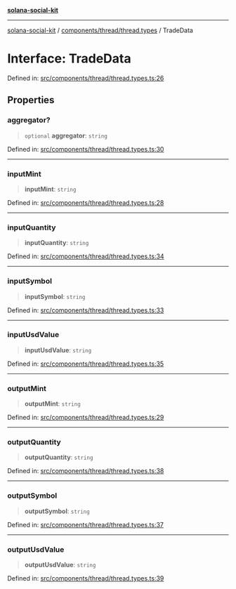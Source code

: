 [**solana-social-kit**](../../../../README.md)

***

[solana-social-kit](../../../../README.md) / [components/thread/thread.types](../README.md) / TradeData

# Interface: TradeData

Defined in: [src/components/thread/thread.types.ts:26](https://github.com/SendArcade/solana-social-starter/blob/98f94bb63d3814df24512365f6ae706d273e698f/src/components/thread/thread.types.ts#L26)

## Properties

### aggregator?

> `optional` **aggregator**: `string`

Defined in: [src/components/thread/thread.types.ts:30](https://github.com/SendArcade/solana-social-starter/blob/98f94bb63d3814df24512365f6ae706d273e698f/src/components/thread/thread.types.ts#L30)

***

### inputMint

> **inputMint**: `string`

Defined in: [src/components/thread/thread.types.ts:28](https://github.com/SendArcade/solana-social-starter/blob/98f94bb63d3814df24512365f6ae706d273e698f/src/components/thread/thread.types.ts#L28)

***

### inputQuantity

> **inputQuantity**: `string`

Defined in: [src/components/thread/thread.types.ts:34](https://github.com/SendArcade/solana-social-starter/blob/98f94bb63d3814df24512365f6ae706d273e698f/src/components/thread/thread.types.ts#L34)

***

### inputSymbol

> **inputSymbol**: `string`

Defined in: [src/components/thread/thread.types.ts:33](https://github.com/SendArcade/solana-social-starter/blob/98f94bb63d3814df24512365f6ae706d273e698f/src/components/thread/thread.types.ts#L33)

***

### inputUsdValue

> **inputUsdValue**: `string`

Defined in: [src/components/thread/thread.types.ts:35](https://github.com/SendArcade/solana-social-starter/blob/98f94bb63d3814df24512365f6ae706d273e698f/src/components/thread/thread.types.ts#L35)

***

### outputMint

> **outputMint**: `string`

Defined in: [src/components/thread/thread.types.ts:29](https://github.com/SendArcade/solana-social-starter/blob/98f94bb63d3814df24512365f6ae706d273e698f/src/components/thread/thread.types.ts#L29)

***

### outputQuantity

> **outputQuantity**: `string`

Defined in: [src/components/thread/thread.types.ts:38](https://github.com/SendArcade/solana-social-starter/blob/98f94bb63d3814df24512365f6ae706d273e698f/src/components/thread/thread.types.ts#L38)

***

### outputSymbol

> **outputSymbol**: `string`

Defined in: [src/components/thread/thread.types.ts:37](https://github.com/SendArcade/solana-social-starter/blob/98f94bb63d3814df24512365f6ae706d273e698f/src/components/thread/thread.types.ts#L37)

***

### outputUsdValue

> **outputUsdValue**: `string`

Defined in: [src/components/thread/thread.types.ts:39](https://github.com/SendArcade/solana-social-starter/blob/98f94bb63d3814df24512365f6ae706d273e698f/src/components/thread/thread.types.ts#L39)

